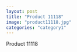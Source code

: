 ```yaml
---
layout: post
title: "Product 11118"
image: "product11118.jpg"
categories: "category1"
---
```

Product 11118
